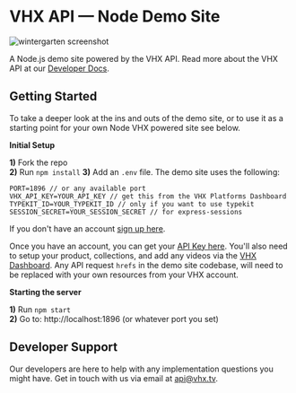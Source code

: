 # VHX API &mdash; Node Demo Site
![wintergarten screenshot](https://cloud.githubusercontent.com/assets/447100/13134060/225066d0-d5b7-11e5-9ab4-d0a360b0c6c6.jpg)

A Node.js demo site powered by the VHX API. Read more about the VHX API at our [Developer Docs](http://dev.vhx.tv).

## Getting Started

To take a deeper look at the ins and outs of the demo site, or to use it as a starting point for your own Node VHX powered site see below.

**Initial Setup**

**1)** Fork the repo  
**2)** Run `npm install`
**3)** Add an `.env` file. The demo site uses the following:

```config
PORT=1896 // or any available port
VHX_API_KEY=YOUR_API_KEY // get this from the VHX Platforms Dashboard
TYPEKIT_ID=YOUR_TYPEKIT_ID // only if you want to use typekit
SESSION_SECRET=YOUR_SESSION_SECRET // for express-sessions
```

If you don't have an account [sign up here](https://www.vhx.tv/signup?survey_sale_type=fulfillment&ref=github-node).

Once you have an account, you can get your [API Key here](https://www.vhx.tv/admin/platforms). You'll also need to setup your product, collections, and add any videos via the [VHX Dashboard](https://www.vhx.tv/admin). Any API request `hrefs` in the demo site codebase, will need to be replaced with your own resources from your VHX account.

**Starting the server**

**1)** Run `npm start`  
**2)** Go to: http://localhost:1896 (or whatever port you set)

## Developer Support

Our developers are here to help with any implementation questions you might have. Get in touch with us via email at [api@vhx.tv](api@vhx.tv).
